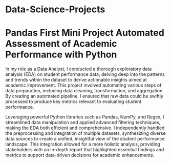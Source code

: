 # Data-Science-Projects
# Pandas First Mini Project Automated Assessment of Academic Performance with Python
In my role as a Data Analyst, I conducted a thorough exploratory data analysis (EDA) on student performance data, delving deep into the patterns and trends within the dataset to derive actionable insights aimed at academic improvement. This project involved automating various steps of data preparation, including data cleaning, transformation, and aggregation. By creating an automated pipeline, I ensured that raw data could be swiftly processed to produce key metrics relevant to evaluating student performance.

Leveraging powerful Python libraries such as Pandas, NumPy, and Regex, I streamlined data manipulation and applied advanced filtering techniques, making the EDA both efficient and comprehensive. I independently handled the preprocessing and integration of multiple datasets, synthesizing diverse data sources to create a unified, insightful view of the student performance landscape. This integration allowed for a more holistic analysis, providing stakeholders with an in-depth report that highlighted essential findings and metrics to support data-driven decisions for academic enhancements.
